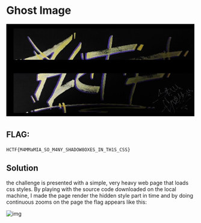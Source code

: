 # Ghost Image
<p align="center">
  <img src="Attachments/Description.png" />
</p>

## FLAG:
`HCTF{M4MMaMIA_SO_M4NY_SHADOW8OXES_IN_TH1S_CSS}`

## Solution

the challenge is presented with a simple, very heavy web page that loads css styles. By playing with the source code downloaded on the local machine, I made the page render the hidden style part in time and by doing continuous zooms on the page the flag appears like this:

![img](D:\download\ctf\other_ctf\CTF-Writeups\2023\Hackappatoi2023\ghost-image\Attachments\flag.jpg)